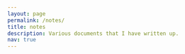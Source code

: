 ```yaml
---
layout: page
permalink: /notes/
title: notes
description: Various documents that I have written up.
nav: true
---
```


